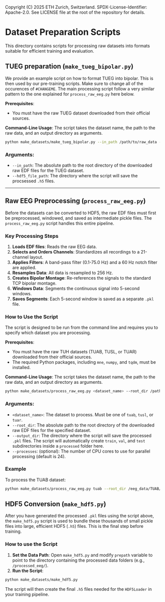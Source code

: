 Copyright (C) 2025 ETH Zurich, Switzerland. SPDX-License-Identifier: Apache-2.0. See LICENSE file at the root of the repository for details.

# Dataset Preparation Scripts

This directory contains scripts for processing raw datasets into formats suitable for efficient training and evaluation.

## TUEG preparation (`make_tueg_bipolar.py`)

We provide an example script on how to format TUEG into bipolar. This is then used by our pre-training scripts. Make sure to change all of the occurences of `#CHANGEME`. The main processing script follow a very similar pattern to the one explained for `process_raw_eeg.py` here below.

**Prerequisites**:
-   You must have the raw TUEG dataset downloaded from their official sources.

**Command-Line Usage**:
The script takes the dataset name, the path to the raw data, and an output directory as arguments.

```bash
python make_datasets/make_tueg_bipolar.py --in_path /path/to/raw_data --hdf5_file_path /path/to/processed_data
```

### Arguments:
-   `--in_path`: The absolute path to the root directory of the downloaded raw EDF files for the TUEG dataset.
-   `--hdf5_file_path`: The directory where the script will save the procsessed `.h5` files.

---

## Raw EEG Preprocessing (`process_raw_eeg.py`)

Before the datasets can be converted to HDF5, the raw EDF files must first be preprocessed, windowed, and saved as intermediate pickle files. The `process_raw_eeg.py` script handles this entire pipeline.

### Key Processing Steps
1.  **Loads EDF files**: Reads the raw EEG data.
2.  **Selects and Orders Channels**: Standardizes all recordings to a 21-channel layout.
3.  **Applies Filters**: A band-pass filter (0.1-75.0 Hz) and a 60 Hz notch filter are applied.
4.  **Resamples Data**: All data is resampled to 256 Hz.
5.  **Creates Bipolar Montage**: Re-references the signals to the standard TCP bipolar montage.
6.  **Windows Data**: Segments the continuous signal into 5-second windows.
7.  **Saves Segments**: Each 5-second window is saved as a separate `.pkl` file.

### How to Use the Script

The script is designed to be run from the command line and requires you to specify which dataset you are processing.

**Prerequisites**:
-   You must have the raw TUH datasets (TUAB, TUSL, or TUAR) downloaded from their official sources.
-   The required Python packages, including `mne`, `numpy`, and `tqdm`, must be installed.

**Command-Line Usage**:
The script takes the dataset name, the path to the raw data, and an output directory as arguments.

```bash
python make_datasets/process_raw_eeg.py <dataset_name> --root_dir /path/to/raw_data --output_dir /path/to/processed_data
```
### Arguments:
-   `<dataset_name>`: The dataset to process. Must be one of `tuab`, `tusl`, or `tuar`.
-   `--root_dir`: The absolute path to the root directory of the downloaded raw EDF files for the specified dataset.
-   `--output_dir`: The directory where the script will save the processed `.pkl` files. The script will automatically create `train`, `val`, and `test` subdirectories inside a `processed` folder here.
-   `--processes`: (optional): The number of CPU cores to use for parallel processing (default is 24).
### Example
To process the TUAB dataset:
```bash
python make_datasets/process_raw_eeg.py tuab --root_dir /eeg_data/TUAB/edf --output_dir /processed_eeg/TUAB_data
```

## HDF5 Conversion (`make_hdf5.py`)
After you have generated the processed `.pkl` files using the script above, the `make_hdf5.py` script is used to bundle these thousands of small pickle files into large, efficient HDF5 (`.h5`) files. This is the final step before training.
### How to use the Script
1.  **Set the Data Path**: Open `make_hdf5.py` and modify `prepath` variable to point to the directory containing the processed data folders (e.g., `/processed_eeg/`).
2.  **Run the Script**: 
```bash
python make_datasets/make_hdf5.py
```
The script will then create the final `.h5` files needed for the `HDF5Loader` in your training pipeline.